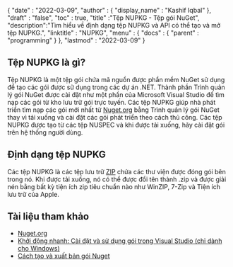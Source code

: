 {
  "date" : "2022-03-09",
  "author" : {
    "display_name" : "Kashif Iqbal"
},
  "draft" : "false",
  "toc" : true,
  "title" :"Tệp NUPKG - Tệp gói NuGet",
  "description":"Tìm hiểu về định dạng tệp NUPKG và API có thể tạo và mở tệp NUPKG.",
  "linktitle" : "NUPKG",
  "menu" : {
    "docs" : {
      "parent" : "programming"
}
},
  "lastmod" : "2022-03-09"
}

## Tệp NUPKG là gì?

Tệp NUPKG là một tệp gói chứa mã nguồn được phần mềm NuGet sử dụng để tạo các gói được sử dụng trong các dự án .NET. Thành phần Trình quản lý gói NuGet được cài đặt như một phần của Microsoft Visual Studio để tìm nạp các gói từ kho lưu trữ gói trực tuyến. Các tệp NUPKG giúp nhà phát triển tìm nạp các gói mới nhất từ [Nuget.org](https://nuget.org) bằng Trình quản lý gói NuGet thay vì tải xuống và cài đặt các gói phát triển theo cách thủ công. Các tệp NUPKG được tạo từ các tệp NUSPEC và khi được tải xuống, hãy cài đặt gói trên hệ thống người dùng.

## Định dạng tệp NUPKG

Các tệp NUPKG là các tệp lưu trữ [ZIP](/vi/compression/zip/) chứa các thư viện được đóng gói bên trong nó. Khi được tải xuống, nó có thể được đổi tên thành .zip và được giải nén bằng bất kỳ tiện ích zip tiêu chuẩn nào như WinZIP, 7-Zip và Tiện ích lưu trữ của Apple.

## Tài liệu tham khảo

* [Nuget.org](https://nuget.org)
* [Khởi động nhanh: Cài đặt và sử dụng gói trong Visual Studio (chỉ dành cho Windows)](https://learn.microsoft.com/en-us/nuget/quickstart/install-and-use-a-package-in-visual-studio)
* [Cách tạo và xuất bản gói Nuget](https://learn.microsoft.com/en-us/nuget/quickstart/create-and-publish-a-package-using-visual-studio?tabs=netcore-cli)

